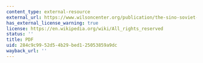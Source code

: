 ```yaml
---
content_type: external-resource
external_url: https://www.wilsoncenter.org/publication/the-sino-soviet-alliance-and-chinas-entry-the-korean-war
has_external_license_warning: true
license: https://en.wikipedia.org/wiki/All_rights_reserved
status: ''
title: PDF
uid: 284c9c99-52d5-4b29-bed1-25053859a9dc
wayback_url: ''
---
```

